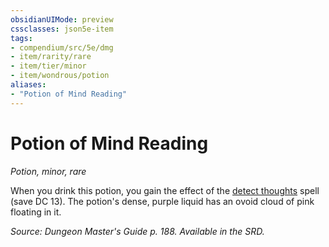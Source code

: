 ```yaml
---
obsidianUIMode: preview
cssclasses: json5e-item
tags:
- compendium/src/5e/dmg
- item/rarity/rare
- item/tier/minor
- item/wondrous/potion
aliases: 
- "Potion of Mind Reading"
---
```

# Potion of Mind Reading
*Potion, minor, rare*  


When you drink this potion, you gain the effect of the [detect thoughts](/compendium/spells/detect-thoughts.md) spell (save DC 13). The potion's dense, purple liquid has an ovoid cloud of pink floating in it.

*Source: Dungeon Master's Guide p. 188. Available in the SRD.*